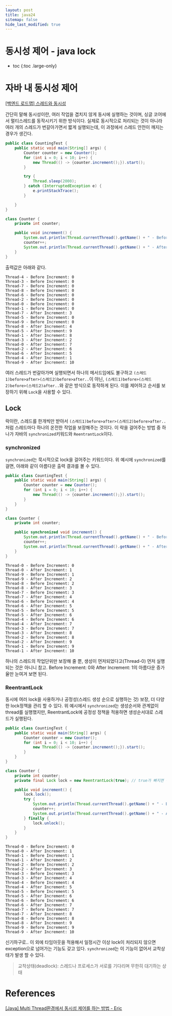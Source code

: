```yaml
---
layout: post
title: java24
sitemap: false
hide_last_modified: true
---
```

# 동시성 제어 - java lock

* toc
{:toc .large-only}

# 자바 내 동시성 제어

[[백엔드 로드맵] 스레드와 동시성](https://xxyoonxx.github.io/sub1rm/2023-07-31-rm15/)

간단히 말해 동시성이란, 여러 작업을 겹치지 않게 동시에 실행하는 것이며, 싱글 코어에서 멀티스레드를 동작시키기 위한 방식이다.
실제로 동시적으로 처리되는 것이 아니라 여러 개의 스레드가 번갈아가면서 짧게 실행되는데, 이 과정에서 스레드 안전이 깨지는 경우가 생긴다.

```java
public class CountingTest {
    public static void main(String[] args) {
        Counter counter = new Counter();
        for (int i = 0; i < 10; i++) {
            new Thread(() -> {counter.increment();}).start();
        }

        try {
            Thread.sleep(2000);
        } catch (InterruptedException e) {
            e.printStackTrace();
        }

    }
}

class Counter {
    private int counter;

    public void increment() {
        System.out.println(Thread.currentThread().getName() + " - Before Increment: " + counter);
        counter++;
        System.out.println(Thread.currentThread().getName() + " - After Increment: " + counter);
    }
}
```

출력값은 아래와 같다.

```
Thread-4 - Before Increment: 0
Thread-3 - Before Increment: 0
Thread-7 - Before Increment: 0
Thread-8 - Before Increment: 0
Thread-6 - Before Increment: 0
Thread-2 - Before Increment: 0
Thread-0 - Before Increment: 0
Thread-1 - Before Increment: 0
Thread-7 - After Increment: 3
Thread-5 - Before Increment: 0
Thread-9 - Before Increment: 0
Thread-8 - After Increment: 4
Thread-5 - After Increment: 9
Thread-1 - After Increment: 8
Thread-3 - After Increment: 2
Thread-0 - After Increment: 7
Thread-2 - After Increment: 6
Thread-6 - After Increment: 5
Thread-4 - After Increment: 1
Thread-9 - After Increment: 10
```

여러 스레드가 번갈아가며 실행되면서 하나의 메서드임에도 불구하고 `(스레드1)before>after>(스레드2)before>after..`이 아닌, `(스레드1)before>(스레드2)before>(스레드2)after..`와 같은 방식으로 동작하게 된다.
이를 제어하고 순서를 보장하기 위해 `Lock`을 사용할 수 있다.

## Lock

락이란, 스레드를 한개씩만 받아서 `(스레드1)before>after>(스레드2)before>after..`처럼 스레드마다 하나의 온전한 작업을 보장해주는 것이다.
이 락을 걸어주는 방법 중 하나가 자바의 `synchronized`키워드와 `ReentrantLock`이다.

### synchronized

`synchronized`는 묵시적으로 lock을 걸어주는 키워드이다.
위 예시에 `synchronized`를 걸면, 아래와 같이 아름다운 출력 결과를 볼 수 있다.

```java
public class CountingTest {
    public static void main(String[] args) {
        Counter counter = new Counter();
        for (int i = 0; i < 10; i++) {
            new Thread(() -> {counter.increment();}).start();
        }
    }
}

class Counter {
    private int counter;

    public synchronized void increment() {
        System.out.println(Thread.currentThread().getName() + " - Before Increment: " + counter);
        counter++;
        System.out.println(Thread.currentThread().getName() + " - After Increment: " + counter);
    }
}
```

```
Thread-0 - Before Increment: 0
Thread-0 - After Increment: 1
Thread-9 - Before Increment: 1
Thread-9 - After Increment: 2
Thread-8 - Before Increment: 2
Thread-8 - After Increment: 3
Thread-7 - Before Increment: 3
Thread-7 - After Increment: 4
Thread-6 - Before Increment: 4
Thread-6 - After Increment: 5
Thread-5 - Before Increment: 5
Thread-5 - After Increment: 6
Thread-4 - Before Increment: 6
Thread-4 - After Increment: 7
Thread-3 - Before Increment: 7
Thread-3 - After Increment: 8
Thread-2 - Before Increment: 8
Thread-2 - After Increment: 9
Thread-1 - Before Increment: 9
Thread-1 - After Increment: 10
```

하나의 스레드의 작업단위만 보장해 줄 뿐, 생성이 먼저되었다고(Thread-0) 먼저 실행되는 것은 아니니 참고.
Before Increment: 0와 After Increment: 1의 아름다운 증가율만 눈여겨 보면 된다.

### ReentrantLock

동시에 여러 lock을 사용하거나 공정성(스레드 생성 순으로 실행하는 것) 보장, 더 다양한 lock정책을 관리 할 수 있다.
위 예시에서 `synchronized`는 생성순서와 관계없이 thread를 실행했지만, ReentrantLock에 공정성 정책을 적용하면 생성순서대로 스레드가 실행된다.

```java
public class CountingTest {
    public static void main(String[] args) {
        Counter counter = new Counter();
        for (int i = 0; i < 10; i++) {
            new Thread(() -> {counter.increment();}).start();
        }
    }
}

class Counter {
    private int counter;
    private final Lock lock = new ReentrantLock(true); // true가 빠지면 공정성 적용 없이 랜덤실행됨

    public void increment() {
        lock.lock();
        try {
            System.out.println(Thread.currentThread().getName() + " - Before Increment: " + counter);
            counter++;
            System.out.println(Thread.currentThread().getName() + " - After Increment: " + counter);
        } finally {
            lock.unlock();
        }
    }
}
```

```
Thread-0 - Before Increment: 0
Thread-0 - After Increment: 1
Thread-1 - Before Increment: 1
Thread-1 - After Increment: 2
Thread-2 - Before Increment: 2
Thread-2 - After Increment: 3
Thread-3 - Before Increment: 3
Thread-3 - After Increment: 4
Thread-4 - Before Increment: 4
Thread-4 - After Increment: 5
Thread-5 - Before Increment: 5
Thread-5 - After Increment: 6
Thread-6 - Before Increment: 6
Thread-6 - After Increment: 7
Thread-7 - Before Increment: 7
Thread-7 - After Increment: 8
Thread-8 - Before Increment: 8
Thread-8 - After Increment: 9
Thread-9 - Before Increment: 9
Thread-9 - After Increment: 10
```

신기하구로..
이 외에 타임아웃을 적용해서 일정시간 이상 lock이 처리되지 않으면 exception으로 넘어가는 기능도 갖고 있다.
`synchronized`는 이 기능이 없어서 교착상태가 발생 할 수 있다.

> 교착상태(deadlock): 스레드나 프로세스가 서로를 기다리며 무한히 대기하는 상태

# References

[[Java] Multi Thread환경에서 동시성 제어를 하는 방법 - Eric](https://deveric.tistory.com/104)
